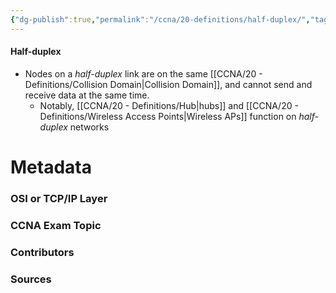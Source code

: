```yaml
---
{"dg-publish":true,"permalink":"/ccna/20-definitions/half-duplex/","tags":["defs_ccna"],"created":"2023-11-04T12:45:23.000-07:00","updated":"2023-11-08T13:58:04.000-08:00"}
---
```


#### Half-duplex
- Nodes on a *half-duplex* link are on the same [[CCNA/20 - Definitions/Collision Domain\|Collision Domain]], and cannot send and receive data at the same time.
	- Notably, [[CCNA/20 - Definitions/Hub\|hubs]] and [[CCNA/20 - Definitions/Wireless Access Points\|Wireless APs]] function on *half-duplex* networks

# Metadata
### OSI or TCP/IP Layer

### CCNA Exam Topic

### Contributors

### Sources

